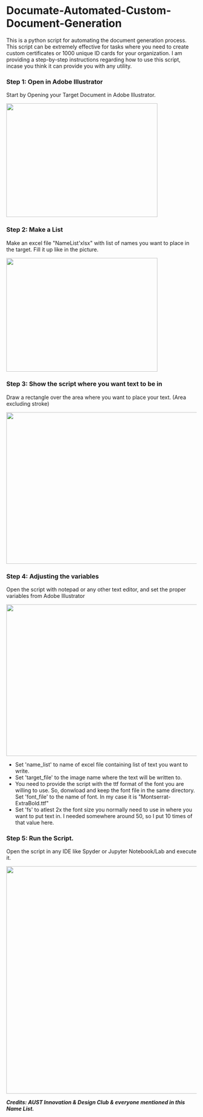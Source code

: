 # Documate-Automated-Custom-Document-Generation
This is a python script for automating the document generation process. This script can be extremely effective for tasks where you need to create custom certificates or 1000 unique ID cards for your organization. I am providing a step-by-step instructions regarding how to use this script, incase you think it can provide you with any utility.

### Step 1: Open in Adobe Illustrator
Start by Opening your Target Document in Adobe Illustrator.

<img src="https://i.imgur.com/hCFSibU.png" width="400" height="300">


### Step 2: Make a List
Make an excel file "NameList'xlsx" with list of names you want to place in the target. Fill it up like in the picture.


<img src="https://i.imgur.com/bRDLLP1.png" width="400" height="300">


### Step 3: Show the script where you want text to be in
Draw a rectangle over the area where you want to place your text. (Area excluding stroke)

<img src="https://i.imgur.com/VOivlfc.png" width="600" height="400">


### Step 4: Adjusting the variables
Open the script with notepad or any other text editor, and set the proper variables from Adobe Illustrator


<img src="https://i.imgur.com/41cu2M1.png" width="800" height="400">

- Set 'name_list' to name of excel file containing list of text you want to write.
- Set 'target_file' to the image name where the text will be written to.
- You need to provide the script with the ttf format of the font you are willing to use. So, donwload and keep the font file in the same directory. Set 'font_file' to the name of font. In my case it is "Montserrat-ExtraBold.ttf"
- Set 'fs' to atlest 2x the font size you normally need to use in where you want to put text in. I needed somewhere around 50, so I put 10 times of that value here.


### Step 5: Run the Script.
Open the script in any IDE like Spyder or Jupyter Notebook/Lab and execute it.

<img src="https://i.imgur.com/ZRLyXE8.png" width="1000" height="600">


*__Credits: AUST Innovation & Design Club & everyone mentioned in this Name List.__*
